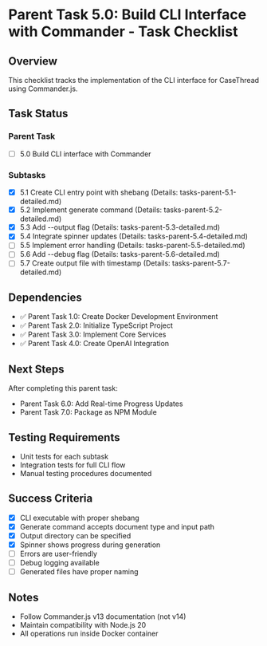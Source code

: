# Parent Task 5.0: Build CLI Interface with Commander - Task Checklist

## Overview
This checklist tracks the implementation of the CLI interface for CaseThread using Commander.js.

## Task Status

### Parent Task
- [ ] 5.0 Build CLI interface with Commander

### Subtasks
- [x] 5.1 Create CLI entry point with shebang (Details: tasks-parent-5.1-detailed.md)
- [x] 5.2 Implement generate command (Details: tasks-parent-5.2-detailed.md)
- [x] 5.3 Add --output flag (Details: tasks-parent-5.3-detailed.md)
- [x] 5.4 Integrate spinner updates (Details: tasks-parent-5.4-detailed.md)
- [ ] 5.5 Implement error handling (Details: tasks-parent-5.5-detailed.md)
- [ ] 5.6 Add --debug flag (Details: tasks-parent-5.6-detailed.md)
- [ ] 5.7 Create output file with timestamp (Details: tasks-parent-5.7-detailed.md)

## Dependencies
- ✅ Parent Task 1.0: Create Docker Development Environment
- ✅ Parent Task 2.0: Initialize TypeScript Project
- ✅ Parent Task 3.0: Implement Core Services
- ✅ Parent Task 4.0: Create OpenAI Integration

## Next Steps
After completing this parent task:
- Parent Task 6.0: Add Real-time Progress Updates
- Parent Task 7.0: Package as NPM Module

## Testing Requirements
- Unit tests for each subtask
- Integration tests for full CLI flow
- Manual testing procedures documented

## Success Criteria
- [x] CLI executable with proper shebang
- [x] Generate command accepts document type and input path
- [x] Output directory can be specified
- [x] Spinner shows progress during generation
- [ ] Errors are user-friendly
- [ ] Debug logging available
- [ ] Generated files have proper naming

## Notes
- Follow Commander.js v13 documentation (not v14)
- Maintain compatibility with Node.js 20
- All operations run inside Docker container 